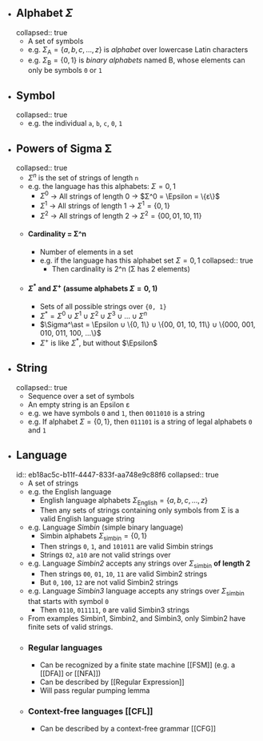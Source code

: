- ## Alphabet $\Sigma$
  collapsed:: true
	- A set of symbols
	- e.g. $\Sigma_\text{A} = \{a, b, c, \dots, z\}$ is *alphabet* over lowercase Latin characters
	- e.g. $\Sigma_\text{B} = \{0, 1\}$ is *binary alphabets* named B, whose elements can only be symbols `0` or `1`
- ## Symbol
  collapsed:: true
	- e.g. the individual `a`, `b`, `c`, `0`, `1`
- ## Powers of Sigma Σ
  collapsed:: true
	- $\Sigma^n$ is the set of strings of length `n`
	- e.g. the language has this alphabets: $\Sigma = {0, 1}$
		- $\Sigma^0$ -> All strings of length 0 -> $Σ^0 = \Epsilon = \{ε\}$
		- $\Sigma^1$ -> All strings of length 1 -> $\Sigma^1 = \{0, 1\}$
		- $\Sigma^2$ -> All strings of length 2 -> $\Sigma^2 = \{00, 01, 10, 11\}$
	- #### Cardinality = Σ^n
		- Number of elements in a set
		- e.g. if the language has this alphabet set $\Sigma = {0, 1}$
		  collapsed:: true
			- Then cardinality is 2^n (Σ has 2 elements)
	- #### $\Sigma^\ast$ and $\Sigma^+$  (assume alphabets $\Sigma = {0, 1}$)
		- Sets of all possible strings over `{0, 1}`
		- $\Sigma^\ast = \Sigma^0 \cup \Sigma^1 \cup \Sigma^2 \cup \Sigma^3 \cup \dots \cup \Sigma^n$
		- $\Sigma^\ast = \Epsilon ∪ \{0, 1\} ∪ \{00, 01, 10, 11\} ∪ \{000, 001, 010, 011, 100, ...\}$
		- $\Sigma^+$ is like $\Sigma^\ast$, but without $\Epsilon$
- ## String
  collapsed:: true
	- Sequence over a set of symbols
	- An empty string is an Epsilon ε
	- e.g. we have symbols `0` and `1`, then `0011010` is a string
	- e.g. If alphabet $\Sigma = \{0, 1\}$, then `011101` is a string of legal alphabets `0` and `1`
- ## Language
  id:: eb18ac5c-b11f-4447-833f-aa748e9c88f6
  collapsed:: true
	- A set of strings
	- e.g. the English language
		- English language alphabets $\Sigma_\text{English} = \{a, b, c, \dots, z\}$
		- Then any sets of strings containing only symbols from Σ is a valid English language string
	- e.g. Language *Simbin* (simple binary language)
		- Simbin alphabets $\Sigma_\text{simbin} = \{0, 1\}$
		- Then strings `0`, `1`, and `101011` are valid Simbin strings
		- Strings `02`, `a10` are not valid strings over
	- e.g. Language *Simbin2* accepts any strings over $\Sigma_\text{simbin}$ **of length 2**
		- Then strings `00`, `01`, `10`, `11` are valid Simbin2 strings
		- But `0`, `100`, `12` are not valid Simbin2 strings
	- e.g. Language *Simbin3* language accepts any strings over $\Sigma_\text{simbin}$ that starts with symbol `0`
		- Then `0110`, `011111`, `0` are valid Simbin3 strings
	- From examples Simbin1, Simbin2, and Simbin3, only Simbin2  have finite sets of valid strings.
	- ### Regular languages
		- Can be recognized by a finite state machine [[FSM]] (e.g. a [[DFA]] or [[NFA]])
		- Can be described by [[Regular Expression]]
		- Will pass regular pumping lemma
	- ### Context-free languages [[CFL]]
		- Can be described by a context-free grammar [[CFG]]